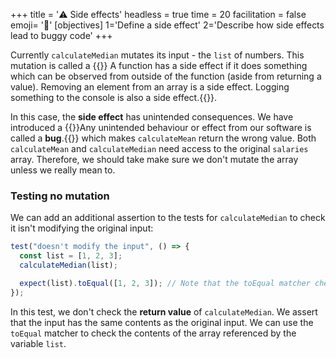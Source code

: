 +++
title = '⚠️ Side effects'
headless = true
time = 20
facilitation = false
emoji= '🧩'
[objectives]
    1='Define a side effect'
    2='Describe how side effects lead to buggy code'
+++

Currently `calculateMedian` mutates its input - the `list` of numbers. This mutation is called a {{<tooltip title="side effect">}} A function has a side effect if it does something which can be observed from outside of the function (aside from returning a value). Removing an element from an array is a side effect. Logging something to the console is also a side effect.{{</tooltip>}}.

In this case, the **side effect** has unintended consequences. We have introduced a {{<tooltip title="bug">}}Any unintended behaviour or effect from our software is called a **bug**.{{</tooltip>}} which makes `calculateMean` return the wrong value. Both `calculateMean` and `calculateMedian` need access to the original `salaries` array. Therefore, we should take make sure we don't mutate the array unless we really mean to.

### Testing no mutation

We can add an additional assertion to the tests for `calculateMedian` to check it isn't modifying the original input:

```js
test("doesn't modify the input", () => {
  const list = [1, 2, 3];
  calculateMedian(list);

  expect(list).toEqual([1, 2, 3]); // Note that the toEqual matcher checks the values inside arrays when comparing them - it doesn't use `===` on the arrays, we know that would always evaluate to false.
});
```

In this test, we don't check the **return value** of `calculateMedian`. We assert that the input has the same contents as the original input. We can use the `toEqual` matcher to check the contents of the array referenced by the variable `list`.

